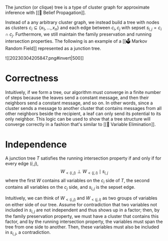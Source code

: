 The junction (or clique) tree is a type of cluster graph for approximate inference with [[🕍 Belief Propagation]].

Instead of a any arbitrary cluster graph, we instead build a tree with nodes as clusters $c_i \subseteq \{ x_1, \ldots, x_n \}$ and each edge between $c_i, c_j$ with sepset $s_{i,j} = c_i \cap c_j$. Furthermore, we still maintain the family preservation and running intersection properties. The following is an example of a [[🗳️ Markov Random Field]] represented as a junction tree.

![[20230304205847.png#invert|500]]

# Correctness
Intuitively, if we form a tree, our algorithm must converge in a finite number of steps because the leaves send a constant message, and then their neighbors send a constant message, and so on. In other words, since a cluster sends a message to another cluster that contains messages from all other neighbors beside the recipient, a leaf can only send its potential to its only neighbor. This logic can be used to show that a tree structure will converge correctly in a fashion that's similar to [[🔫 Variable Elimination]].

# Independence
A junction tree $T$ satisfies the running intersection property if and only if for every edge $(i, j)$, $$W_{<(i, j)} \perp W_{<(j, i)} \mid s_{i,j}$$ where the first $W$ contains all variables on the $c_i$ side of $T$, the second contains all variables on the $c_j$ side, and $s_{i, j}$ is the sepset edge.

Intuitively, we can think of $W_{<(i, j)}$ and $W_{<(j, i)}$ as two groups of variables on either side of our tree. Assume for contradiction that two variables not included in $s_{i, j}$ are not independent and thus shows up in a factor; then, by the family preservation property, we must have a cluster that contains this factor, and by the running intersection property, the variables must span the tree from one side to another. Then, these variables must also be included in $s_{i, j}$, a contradiction.